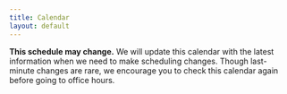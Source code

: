 ```yaml
---
title: Calendar
layout: default
---
```


**This schedule may change.** We will update this calendar with the
latest information when we need to make scheduling changes. Though
last-minute changes are rare, we encourage you to check this calendar
again before going to office hours.

<div id="calendar"></div>

<script>
 document.addEventListener('DOMContentLoaded', function() {
    var calendarEl = document.getElementById('calendar');

    var calendar = new FullCalendar.Calendar(calendarEl, {
      initialView: 'timeGridWeek',
      headerToolbar: {
        left: 'prev,next today',
        center: 'title',
        right: 'dayGridMonth,timeGridWeek,timeGridDay'
      },
      height: 500,
      events: [
        {
          title: 'Lecture: What is a System?',
          start: '2022-01-25T10:00:00',
          end: '2022-01-25T10:50:00'
        }
      ]
    });

    calendar.render();
  });
</script>

